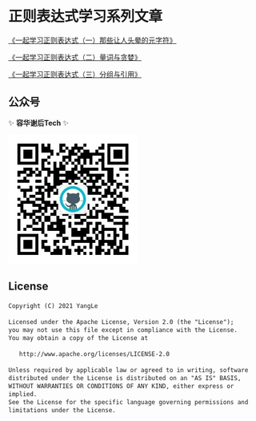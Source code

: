 # 正则表达式学习系列文章

[《一起学习正则表达式（一）那些让人头晕的元字符》](https://github.com/alidili/Regex/blob/main/%E4%B8%80%E8%B5%B7%E5%AD%A6%E4%B9%A0%E6%AD%A3%E5%88%99%E8%A1%A8%E8%BE%BE%E5%BC%8F%EF%BC%88%E4%B8%80%EF%BC%89%E9%82%A3%E4%BA%9B%E8%AE%A9%E4%BA%BA%E5%A4%B4%E6%99%95%E7%9A%84%E5%85%83%E5%AD%97%E7%AC%A6/%E4%B8%80%E8%B5%B7%E5%AD%A6%E4%B9%A0%E6%AD%A3%E5%88%99%E8%A1%A8%E8%BE%BE%E5%BC%8F%EF%BC%88%E4%B8%80%EF%BC%89%E9%82%A3%E4%BA%9B%E8%AE%A9%E4%BA%BA%E5%A4%B4%E6%99%95%E7%9A%84%E5%85%83%E5%AD%97%E7%AC%A6.md)

[《一起学习正则表达式（二）量词与贪婪》](https://github.com/alidili/Regex/blob/main/%E4%B8%80%E8%B5%B7%E5%AD%A6%E4%B9%A0%E6%AD%A3%E5%88%99%E8%A1%A8%E8%BE%BE%E5%BC%8F%EF%BC%88%E4%BA%8C%EF%BC%89%E9%87%8F%E8%AF%8D%E4%B8%8E%E8%B4%AA%E5%A9%AA/%E4%B8%80%E8%B5%B7%E5%AD%A6%E4%B9%A0%E6%AD%A3%E5%88%99%E8%A1%A8%E8%BE%BE%E5%BC%8F%EF%BC%88%E4%BA%8C%EF%BC%89%E9%87%8F%E8%AF%8D%E4%B8%8E%E8%B4%AA%E5%A9%AA.md)

[《一起学习正则表达式（三）分组与引用》](https://github.com/alidili/Regex/blob/main/%E4%B8%80%E8%B5%B7%E5%AD%A6%E4%B9%A0%E6%AD%A3%E5%88%99%E8%A1%A8%E8%BE%BE%E5%BC%8F%EF%BC%88%E4%B8%89%EF%BC%89%E5%88%86%E7%BB%84%E4%B8%8E%E5%BC%95%E7%94%A8/%E4%B8%80%E8%B5%B7%E5%AD%A6%E4%B9%A0%E6%AD%A3%E5%88%99%E8%A1%A8%E8%BE%BE%E5%BC%8F%EF%BC%88%E4%B8%89%EF%BC%89%E5%88%86%E7%BB%84%E4%B8%8E%E5%BC%95%E7%94%A8.md)

## 公众号

✨ **容华谢后Tech** ✨

![容华谢后Tech](https://github.com/alidili/alidili/raw/master/resources/wx_qrcode.jpg)

## License

```
Copyright (C) 2021 YangLe

Licensed under the Apache License, Version 2.0 (the "License");
you may not use this file except in compliance with the License.
You may obtain a copy of the License at

   http://www.apache.org/licenses/LICENSE-2.0

Unless required by applicable law or agreed to in writing, software
distributed under the License is distributed on an "AS IS" BASIS,
WITHOUT WARRANTIES OR CONDITIONS OF ANY KIND, either express or implied.
See the License for the specific language governing permissions and
limitations under the License.